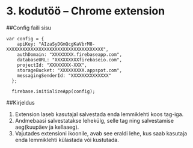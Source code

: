 # 3. kodutöö – Chrome extension

##Config faili sisu

```JS
var config = {
    apiKey: "AIzaSyDGmQcgKaVbrM8-XXXXXXXXXXXXXXXXXXXXXXXXXXXXXXXXXXXX",
    authDomain: "XXXXXXXX.firebaseapp.com",
    databaseURL: "XXXXXXXXXfirebaseio.com",
    projectId: "XXXXXXXX-XXX",
    storageBucket: "XXXXXXXXX.appspot.com",
    messagingSenderId: "XXXXXXXXXXXXXX"
  };

  firebase.initializeApp(config);
```

##Kirjeldus

1. Extension laseb kasutajal salvestada enda lemmiklehti koos tag-iga.
1. Andmebaasi salvestatakse lehekülg, selle tag ning salvestamise aeg(kuupäev ja kellaaeg).
1. Vajutades extensioni ikoonile, avab see eraldi lehe, kus saab kasutaja enda lemmiklehti külastada
või kustutada.